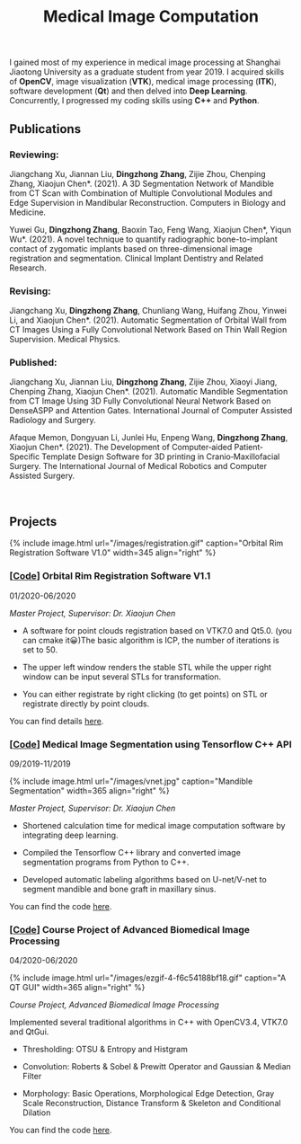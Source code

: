 ﻿---
layout: page
title: Medical Image Computation
permalink: /Research/Medical Image Computation/
---

I gained most of my experience in medical image processing at Shanghai Jiaotong University as a graduate student from year 2019. I acquired skills of **OpenCV**, image visualization (**VTK**), medical image processing (**ITK**), software development (**Qt**) and then delved into **Deep Learning**. Concurrently, I progressed my coding skills using **C++** and **Python**.

## Publications
### Reviewing:
Jiangchang Xu, Jiannan Liu, **Dingzhong Zhang**, Zijie Zhou, Chenping Zhang, Xiaojun Chen*. (2021). A 3D Segmentation Network of Mandible from CT Scan with Combination of Multiple Convolutional Modules and Edge Supervision in Mandibular Reconstruction. Computers in Biology and Medicine.

Yuwei Gu, **Dingzhong Zhang**, Baoxin Tao, Feng Wang, Xiaojun Chen*, Yiqun Wu*. (2021). A novel technique to quantify radiographic bone-to-implant contact of zygomatic implants based on three-dimensional image registration and segmentation. Clinical Implant Dentistry and Related Research.

### Revising:
Jiangchang Xu, **Dingzhong Zhang**, Chunliang Wang, Huifang Zhou, Yinwei Li, and Xiaojun Chen*. (2021). Automatic Segmentation of Orbital Wall from CT Images Using a Fully Convolutional Network Based on Thin Wall Region Supervision. Medical Physics.

### Published:
Jiangchang Xu, Jiannan Liu, **Dingzhong Zhang**, Zijie Zhou, Xiaoyi Jiang, Chenping Zhang, Xiaojun Chen*. (2021). Automatic Mandible Segmentation from CT Image Using 3D Fully Convolutional Neural Network Based on DenseASPP and Attention Gates. International Journal of Computer Assisted Radiology and Surgery.

Afaque Memon, Dongyuan Li, Junlei Hu, Enpeng Wang, **Dingzhong Zhang**, Xiaojun Chen*. (2021). The Development of Computer‐aided Patient‐Specific Template Design Software for 3D printing in Cranio‐Maxillofacial Surgery. The International Journal of Medical Robotics and Computer Assisted Surgery.

&nbsp;

## Projects
{% include image.html url="/images/registration.gif" caption="Orbital Rim Registration Software V1.0" width=345 align="right" %}

### **[[Code](https://github.com/dzzhang96/Points-Registration-ICP)] Orbital Rim Registration Software V1.1**

01/2020-06/2020

*Master Project, Supervisor: Dr. Xiaojun Chen*

- A software for point clouds registration based on VTK7.0 and Qt5.0. (you can cmake it😀)The basic algorithm is ICP, the number of iterations is set to 50.

- The upper left window renders the stable STL while the upper right window can be input several STLs for transformation.

- You can either registrate by right clicking (to get points) on STL or registrate directly by point clouds.

You can find details [here](https://github.com/dzzhang96/Points-Registration-ICP).

### **[[Code](https://github.com/dzzhang96/tf-predict-cpp)] Medical Image Segmentation using Tensorflow C++ API**

09/2019-11/2019

{% include image.html url="/images/vnet.jpg" caption="Mandible Segmentation" width=365 align="right" %}

*Master Project, Supervisor: Dr. Xiaojun Chen*

- Shortened calculation time for medical image computation software by integrating deep learning.

- Compiled the Tensorflow C++ library and converted image segmentation programs from Python to C++.

- Developed automatic labeling algorithms based on U-net/V-net to segment mandible and bone graft in maxillary sinus.

You can find the code [here](https://github.com/dzzhang96/tf-predict-cpp).

### **[[Code](https://github.com/dzzhang96/Medical-Image-Processing)] Course Project of Advanced Biomedical Image Processing**

04/2020-06/2020

{% include image.html url="/images/ezgif-4-f6c54188bf18.gif" caption="A QT GUI" width=365 align="right" %}

*Course Project, Advanced Biomedical Image Processing*

Implemented several traditional algorithms in C++ with OpenCV3.4, VTK7.0 and QtGui.

- Thresholding: OTSU & Entropy and Histgram

- Convolution: Roberts & Sobel & Prewitt Operator and Gaussian & Median Filter

- Morphology: Basic Operations, Morphological Edge Detection, Gray Scale Reconstruction, Distance Transform & Skeleton and Conditional Dilation

You can find the code [here](https://github.com/dzzhang96/Medical-Image-Processing).
